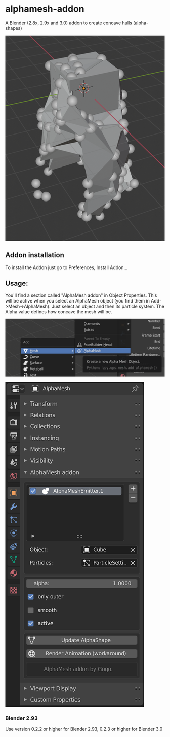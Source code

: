 # alphamesh-addon

A Blender (2.8x, 2.9x and 3.0) addon to create concave hulls (alpha-shapes)

![Demo](./images/Screenshot%202020-03-15%20at%2014.25.53.png)


## Addon installation

To install the Addon just go to Preferences, Install Addon...


## Usage:

You'll find a section called "AlphaMesh addon" in Object Properties. This will be active when you select an AlphaMesh object (you find them in Add->Mesh->AlphaMesh). Just select an object and then its particle system. The Alpha value defines how concave the mesh will be.

![Adding](./images/Screenshot%202020-03-15%20at%2014.20.26.png)

![Adding](./images/Screenshot%202020-03-15%20at%2014.25.48.png)


### Blender 2.93

Use version 0.2.2 or higher for Blender 2.93, 0.2.3 or higher for Blender 3.0
